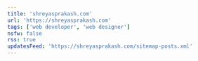 ```yaml
---
title: 'shreyasprakash.com'
url: 'https://shreyasprakash.com'
tags: ['web developer', 'web designer']
nsfw: false
rss: true
updatesFeed: 'https://shreyasprakash.com/sitemap-posts.xml'
---
```

